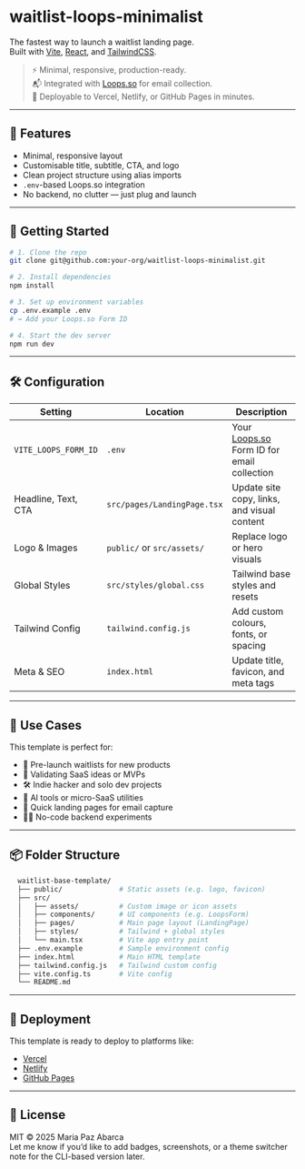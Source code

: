 # waitlist-loops-minimalist

The fastest way to launch a waitlist landing page.  
Built with [Vite](https://vitejs.dev/), [React](https://react.dev/), and [TailwindCSS](https://tailwindcss.com/).

> ⚡️ Minimal, responsive, production-ready.  
> 📬 Integrated with [Loops.so](https://loops.so) for email collection.  
> 🚀 Deployable to Vercel, Netlify, or GitHub Pages in minutes.

---

## 🧱 Features

- Minimal, responsive layout
- Customisable title, subtitle, CTA, and logo
- Clean project structure using alias imports
- `.env`-based Loops.so integration
- No backend, no clutter — just plug and launch

---

## 🚀 Getting Started

```bash
# 1. Clone the repo
git clone git@github.com:your-org/waitlist-loops-minimalist.git

# 2. Install dependencies
npm install

# 3. Set up environment variables
cp .env.example .env
# → Add your Loops.so Form ID

# 4. Start the dev server
npm run dev
```

---

## 🛠 Configuration

| Setting        | Location               | Description                                 |
|----------------|------------------------|---------------------------------------------|
| `VITE_LOOPS_FORM_ID` | `.env`                | Your [Loops.so](https://loops.so) Form ID for email collection |
| Headline, Text, CTA | `src/pages/LandingPage.tsx` | Update site copy, links, and visual content |
| Logo & Images  | `public/` or `src/assets/` | Replace logo or hero visuals                |
| Global Styles  | `src/styles/global.css` | Tailwind base styles and resets             |
| Tailwind Config| `tailwind.config.js`    | Add custom colours, fonts, or spacing       |
| Meta & SEO     | `index.html`            | Update title, favicon, and meta tags        |

---

## 🧠 Use Cases

This template is perfect for:

- 🚀 Pre-launch waitlists for new products
- 🧪 Validating SaaS ideas or MVPs
- 🛠 Indie hacker and solo dev projects
- 🤖 AI tools or micro-SaaS utilities
- 📩 Quick landing pages for email capture
- 🧘‍♀️ No-code backend experiments

---

## 📦 Folder Structure

```bash
  waitlist-base-template/
  ├── public/              # Static assets (e.g. logo, favicon)
  ├── src/
  │   ├── assets/          # Custom image or icon assets
  │   ├── components/      # UI components (e.g. LoopsForm)
  │   ├── pages/           # Main page layout (LandingPage)
  │   ├── styles/          # Tailwind + global styles
  │   └── main.tsx         # Vite app entry point
  ├── .env.example         # Sample environment config
  ├── index.html           # Main HTML template
  ├── tailwind.config.js   # Tailwind custom config
  ├── vite.config.ts       # Vite config
  └── README.md
```

---

## 🚀 Deployment

This template is ready to deploy to platforms like:

- [Vercel](https://vercel.com/)
- [Netlify](https://www.netlify.com/)
- [GitHub Pages](https://pages.github.com/)

---

## 🪪 License

MIT © 2025 Maria Paz Abarca
</br>
Let me know if you’d like to add badges, screenshots, or a theme switcher note for the CLI-based version later.
